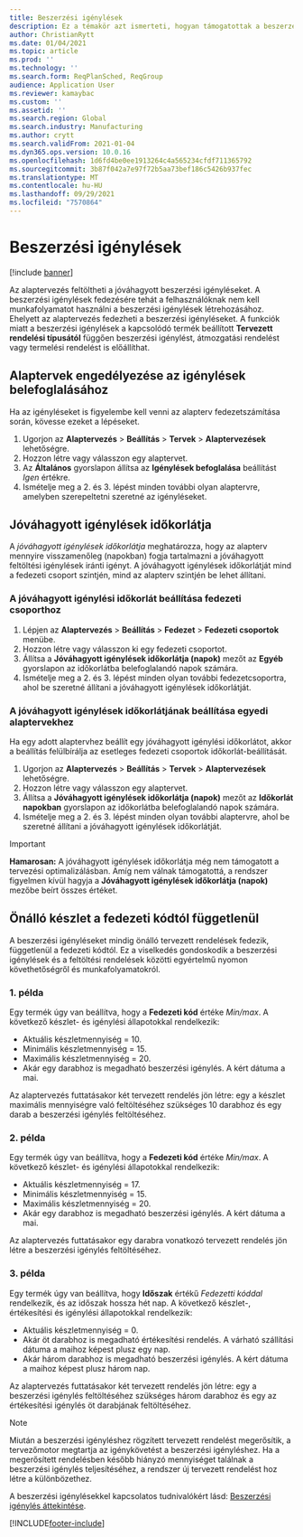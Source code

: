 ```yaml
---
title: Beszerzési igénylések
description: Ez a témakör azt ismerteti, hogyan támogatottak a beszerzési igénylések a tervezési optimalizálásban.
author: ChristianRytt
ms.date: 01/04/2021
ms.topic: article
ms.prod: ''
ms.technology: ''
ms.search.form: ReqPlanSched, ReqGroup
audience: Application User
ms.reviewer: kamaybac
ms.custom: ''
ms.assetid: ''
ms.search.region: Global
ms.search.industry: Manufacturing
ms.author: crytt
ms.search.validFrom: 2021-01-04
ms.dyn365.ops.version: 10.0.16
ms.openlocfilehash: 1d6fd4be0ee1913264c4a565234cfdf711365792
ms.sourcegitcommit: 3b87f042a7e97f72b5aa73bef186c5426b937fec
ms.translationtype: MT
ms.contentlocale: hu-HU
ms.lasthandoff: 09/29/2021
ms.locfileid: "7570864"
---
```

# <a name="purchase-requisitions"></a>Beszerzési igénylések

[!include [banner](../../includes/banner.md)]

Az alaptervezés feltöltheti a jóváhagyott beszerzési igényléseket. A beszerzési igénylések fedezésére tehát a felhasználóknak nem kell munkafolyamatot használni a beszerzési igénylések létrehozásához. Ehelyett az alaptervezés fedezheti a beszerzési igényléseket. A funkciók miatt a beszerzési igénylések a kapcsolódó termék beállított **Tervezett rendelési típusától** függően beszerzési igénylést, átmozgatási rendelést vagy termelési rendelést is előállíthat.

## <a name="enable-master-plans-to-include-requisitions"></a>Alaptervek engedélyezése az igénylések belefoglalásához

Ha az igényléseket is figyelembe kell venni az alapterv fedezetszámítása során, kövesse ezeket a lépéseket.

1. Ugorjon az **Alaptervezés** \> **Beállítás** \> **Tervek** \> **Alaptervezések** lehetőségre.
1. Hozzon létre vagy válasszon egy alaptervet.
1. Az **Általános** gyorslapon állítsa az **Igénylések befoglalása** beállítást *Igen* értékre.
1. Ismételje meg a 2. és 3. lépést minden további olyan alaptervre, amelyben szerepeltetni szeretné az igényléseket.

## <a name="approved-requisitions-time-fence"></a>Jóváhagyott igénylések időkorlátja

A *jóváhagyott igénylések időkorlátja* meghatározza, hogy az alapterv mennyire visszamenőleg (napokban) fogja tartalmazni a jóváhagyott feltöltési igénylések iránti igényt. A jóváhagyott igénylések időkorlátját mind a fedezeti csoport szintjén, mind az alapterv szintjén be lehet állítani.

### <a name="set-the-approved-requisitions-time-fence-for-a-coverage-group"></a>A jóváhagyott igénylési időkorlát beállítása fedezeti csoporthoz

1. Lépjen az **Alaptervezés** \> **Beállítás** \> **Fedezet** \> **Fedezeti csoportok** menübe.
1. Hozzon létre vagy válasszon ki egy fedezeti csoportot.
1. Állítsa a **Jóváhagyott igénylések időkorlátja (napok)** mezőt az **Egyéb** gyorslapon az időkorlátba belefoglalandó napok számára.
1. Ismételje meg a 2. és 3. lépést minden olyan további fedezetcsoportra, ahol be szeretné állítani a jóváhagyott igénylések időkorlátját.

### <a name="set-the-approved-requisitions-time-fence-for-individual-master-plans"></a>A jóváhagyott igénylések időkorlátjának beállítása egyedi alaptervekhez

Ha egy adott alaptervhez beállít egy jóváhagyott igénylési időkorlátot, akkor a beállítás felülbírálja az esetleges fedezeti csoportok időkorlát-beállítását.

1. Ugorjon az **Alaptervezés** \> **Beállítás** \> **Tervek** \> **Alaptervezések** lehetőségre.
1. Hozzon létre vagy válasszon egy alaptervet.
1. Állítsa a **Jóváhagyott igénylések időkorlátja (napok)** mezőt az **Időkorlát napokban** gyorslapon az időkorlátba belefoglalandó napok számára.
1. Ismételje meg a 2. és 3. lépést minden olyan további alaptervre, ahol be szeretné állítani a jóváhagyott igénylések időkorlátját.

> [!IMPORTANT]
> **Hamarosan:** A jóváhagyott igénylések időkorlátja még nem támogatott a tervezési optimalizálásban. Amíg nem válnak támogatottá, a rendszer figyelmen kívül hagyja a **Jóváhagyott igénylések időkorlátja (napok)** mezőbe beírt összes értéket.

## <a name="independent-supply-regardless-of-coverage-code"></a>Önálló készlet a fedezeti kódtól függetlenül

A beszerzési igényléseket mindig önálló tervezett rendelések fedezik, függetlenül a fedezeti kódtól. Ez a viselkedés gondoskodik a beszerzési igénylések és a feltöltési rendelések közötti egyértelmű nyomon követhetőségről és munkafolyamatokról.

### <a name="example-1"></a>1. példa

Egy termék úgy van beállítva, hogy a **Fedezeti kód** értéke *Min/max*. A következő készlet- és igénylési állapotokkal rendelkezik:

- Aktuális készletmennyiség = 10.
- Minimális készletmennyiség = 15.
- Maximális készletmennyiség = 20.
- Akár egy darabhoz is megadható beszerzési igénylés. A kért dátuma a mai.

Az alaptervezés futtatásakor két tervezett rendelés jön létre: egy a készlet maximális mennyiségre való feltöltéséhez szükséges 10 darabhoz és egy darab a beszerzési igénylés feltöltéséhez.

### <a name="example-2"></a>2. példa

Egy termék úgy van beállítva, hogy a **Fedezeti kód** értéke *Min/max*. A következő készlet- és igénylési állapotokkal rendelkezik:

- Aktuális készletmennyiség = 17.
- Minimális készletmennyiség = 15.
- Maximális készletmennyiség = 20.
- Akár egy darabhoz is megadható beszerzési igénylés. A kért dátuma a mai.

Az alaptervezés futtatásakor egy darabra vonatkozó tervezett rendelés jön létre a beszerzési igénylés feltöltéséhez.

### <a name="example-3"></a>3. példa

Egy termék úgy van beállítva, hogy **Időszak** értékű *Fedezetti kóddal* rendelkezik, és az időszak hossza hét nap. A következő készlet-, értékesítési és igénylési állapotokkal rendelkezik:

- Aktuális készletmennyiség = 0.
- Akár öt darabhoz is megadható értékesítési rendelés. A várható szállítási dátuma a maihoz képest plusz egy nap.
- Akár három darabhoz is megadható beszerzési igénylés. A kért dátuma a maihoz képest plusz három nap.

Az alaptervezés futtatásakor két tervezett rendelés jön létre: egy a beszerzési igénylés feltöltéséhez szükséges három darabhoz és egy az értékesítési igénylés öt darabjának feltöltéséhez.

> [!NOTE]
> Miután a beszerzési igényléshez rögzített tervezett rendelést megerősítik, a tervezőmotor megtartja az igénykövetést a beszerzési igényléshez. Ha a megerősített rendelésben később hiányzó mennyiséget találnak a beszerzési igénylés teljesítéséhez, a rendszer új tervezett rendelést hoz létre a különbözethez.

A beszerzési igénylésekkel kapcsolatos tudnivalókért lásd: [Beszerzési igénylés áttekintése](../../procurement/purchase-requisitions-overview.md).


[!INCLUDE[footer-include](../../../includes/footer-banner.md)]